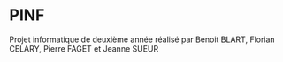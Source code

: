 # PINF
Projet informatique de deuxième année réalisé par Benoit BLART, Florian CELARY, Pierre FAGET et Jeanne SUEUR
